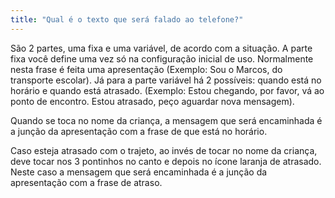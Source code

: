 ```yaml
---
title: "Qual é o texto que será falado ao telefone?"
---
```


<p>São 2 partes, uma fixa e uma variável, de acordo com a situação. A parte fixa você define uma vez só na configuração inicial de uso. Normalmente nesta frase é feita uma apresentação (Exemplo: Sou o Marcos, do transporte escolar). Já para a parte variável há 2 possíveis: quando está no horário e quando está atrasado. (Exemplo: Estou chegando, por favor, vá ao ponto de encontro. Estou atrasado, peço aguardar nova mensagem).</p> 

<p>Quando se toca no nome da criança, a mensagem que será encaminhada é a junção da apresentação com a frase de que está no horário.</p> 

<p>Caso esteja atrasado com o trajeto, ao invés de tocar no nome da criança, deve tocar nos 3 pontinhos no canto e depois no ícone laranja de atrasado. Neste caso a mensagem que será encaminhada é a junção da apresentação com a frase de atraso.</p>
